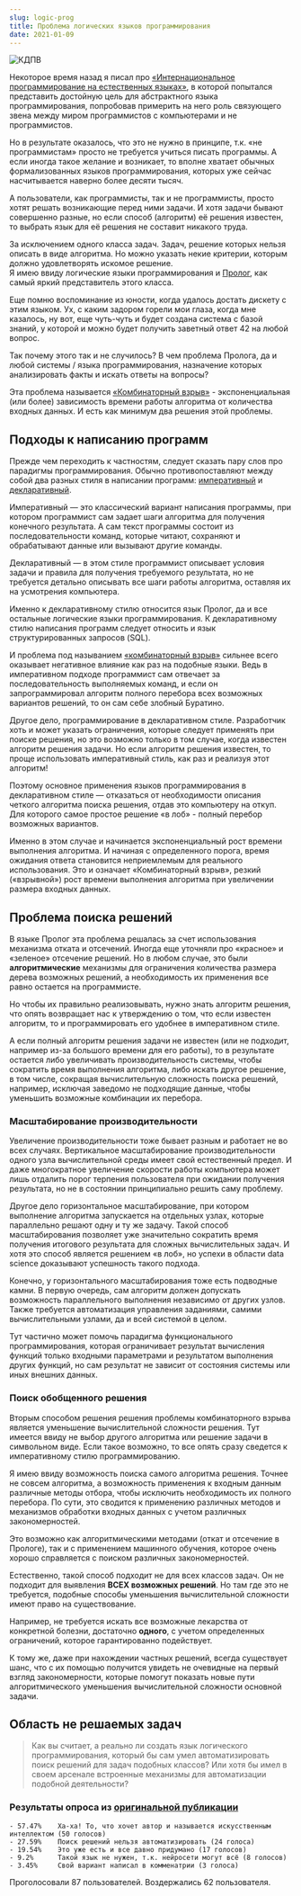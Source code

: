 ```yaml
---
slug: logic-prog
title: Проблема логических языков программирования
date: 2021-01-09
---
```


![КДПВ](/ru/blog/langs.jpeg)

Некоторое время назад я писал про [«Интернациональное программирование на естественных языках»](/ru/blog/inter-prog/), 
в которой попытался представить достойную цель для абстрактного языка программирования, 
попробовав примерить на него роль связующего звена между миром программистов с компьютерами и не программистов. 

Но в результате оказалось, что это не нужно в принципе, т.к. «не программистам» просто не требуется учиться писать программы. 
А если иногда такое желание и возникает, то вполне хватает обычных формализованных языков программирования, 
которых уже сейчас насчитывается наверно более десяти тысяч.

А пользователи, как программисты, так и не программисты, просто хотят решать возникающие перед ними задачи. 
И хотя задачи бывают совершенно разные, но если способ (алгоритм) её решения известен, то выбрать язык для её решения не составит никакого труда.

За исключением одного класса задач. Задач, решение которых нельзя описать в виде алгоритма. 
Но можно указать некие критерии, которым должно удовлетворять искомое решение.  
Я имею ввиду логические языки программирования и [Пролог](https://ru.wikipedia.org/wiki/Пролог_(язык_программирования)), как самый яркий представитель этого класса.

Еще помню воспоминание из юности, когда удалось достать дискету с этим языком. 
Ух, с каким задором горели мои глаза, когда мне казалось, ну вот, еще чуть-чуть и будет создана система с базой знаний, 
у которой и можно будет получить заветный ответ 42 на любой вопрос.

Так почему этого так и не случилось? В чем проблема Пролога, да и любой системы / языка программирования, 
назначение которых анализировать факты и искать ответы на вопросы?  

Эта проблема называется [«Комбинаторный взрыв»](https://ru.wikipedia.org/wiki/Комбинаторный_взрыв) - экспоненциальная (или более) зависимость времени работы алгоритма от количества входных данных. 
И есть как минимум два решения этой проблемы.

## Подходы к написанию программ
Прежде чем переходить к частностям, следует сказать пару слов про парадигмы программирования. 
Обычно противопоставляют между собой два разных стиля в написании программ: [императивный](https://ru.wikipedia.org/wiki/Императивное_программирование) и [декларативный](https://ru.wikipedia.org/wiki/Декларативное_программирование).

Императивный — это классический вариант написания программы, при котором программист сам задает шаги алгоритма для получения конечного результата. 
А сам текст программы состоит из последовательности команд, которые читают, сохраняют и обрабатывают данные или вызывают другие команды.

Декларативный — в этом стиле программист описывает условия задачи и правила для получения требуемого результата, 
но не требуется детально описывать все шаги работы алгоритма, оставляя их на усмотрения компьютера.

Именно к декларативному стилю относится язык Пролог, да и все остальные логические языки программирования. 
К декларативному стилю написания программ следует относить и язык структурированных запросов (SQL).

И проблема под называнием [«комбинаторный взрыв»](https://ru.wikipedia.org/wiki/Комбинаторный_взрыв) сильнее всего оказывает негативное влияние как раз на подобные языки. 
Ведь в императивном подходе программист сам отвечает за последовательность выполняемых команд, и если он запрограммировал алгоритм полного перебора всех возможных вариантов решений, то он сам себе злобный Буратино.

Другое дело, программирование в декларативном стиле. Разработчик хоть и может указать ограничения, которые следует применять при поиске решения, 
но это возможно только в том случае, когда известен алгоритм решения задачи. 
Но если алгоритм решения  известен, то проще использовать императивный стиль, как раз и реализуя этот алгоритм!

Поэтому основное применения языков программирования в декларативном стиле — отказаться от необходимости описания четкого алгоритма поиска решения, 
отдав это компьютеру на откуп. Для которого самое простое решение «в лоб» - полный перебор возможных вариантов.

Именно в этом случае и начинается экспоненциальный рост времени выполнения алгоритма. 
И начиная с определенного порога, время ожидания ответа становится неприемлемым для реального использования. 
Это и означает «Комбинаторный взрыв», резкий («взрывной») рост времени выполнения алгоритма при увеличении размера входных данных.

## Проблема поиска решений
В языке Пролог эта проблема решалась за счет использования механизма отката и  отсечений. 
Иногда еще уточняли про «красное» и «зеленое» отсечение решений. 
Но в любом случае, это были **алгоритмические** механизмы для ограничения количества размера дерева возможных решений, 
а необходимость их применения все равно остается на программисте. 

Но чтобы их правильно реализовывать, нужно знать алгоритм решения, что опять возвращает нас к утверждению о том, 
что если известен алгоритм, то и программировать его удобнее в императивном стиле.

А если полный алгоритм решения задачи не известен (или не подходит, например из-за большого времени для его работы), 
то в результате остается либо увеличивать производительность системы, чтобы сократить время выполнения алгоритма, 
либо искать другое решение, в том числе, сокращая вычислительную сложность поиска решений, например, исключая заведомо не подходящие данные, 
чтобы уменьшить возможные комбинации их перебора.

### Масштабирование производительности
Увеличение производительности тоже бывает разным и работает не во всех случаях. 
Вертикальное масштабирование производительности одного узла вычислительной среды имеет свой естественный предел. 
И даже многократное увеличение скорости работы компьютера может лишь отдалить порог терпения пользователя при ожидании получения результата, 
но не в состоянии принципиально решить саму проблему.

Другое дело горизонтальное масштабирование, при котором выполнение алгоритма запускается на отдельных узлах, которые параллельно решают одну и ту же задачу. 
Такой способ масштабирования позволяет уже значительно сократить время получения итогового результата для сложных вычислительных задач. 
И хотя это способ является решением «в лоб», но успехи в области data science доказывают успешность такого подхода.

Конечно, у горизонтального масштабирования тоже есть подводные камни. 
В первую очередь, сам алгоритм должен допускать возможность параллельного выполнения независимо от других узлов. 
Также требуется автоматизация управления заданиями, самими вычислительными узлами, да и всей системой в целом.

Тут частично может помочь парадигма функционального программирования, которая ограничивает результат вычисления функций только входными параметрами 
и результатом выполнения других функций, но сам результат не зависит от состояния системы или иных внешних данных. 

### Поиск обобщенного решения
Вторым способом решения решения проблемы комбинаторного взрыва является уменьшение вычислительной сложности решения. 
Тут имеется ввиду не выбор другого алгоритма или решение задачи в символьном виде. 
Если такое возможно, то все опять сразу сведется к императивному стилю программированию. 

Я имею ввиду возможность поиска самого алгоритма решения. 
Точнее не совсем алгоритма, а возможность применения к входным данным различные методы отбора, чтобы исключить необходимость их полного перебора. 
По сути, это сводится к применению различных методов и механизмов обработки входных данных с учетом различных закономерностей. 

Это возможно как алгоритмическими методами (откат и отсечение в Прологе), так и с применением машинного обучения, 
которое очень хорошо справляется с поиском различных закономерностей.

Естественно, такой способ подходит не для всех классов задач. Он не подходит для выявления **ВСЕХ возможных решений**. 
Но там где это не требуется, подобные способы уменьшения вычислительной сложности имеют право на существование.

Например, не требуется искать все возможные лекарства от конкретной болезни, достаточно **одного**, с учетом определенных ограничений, которое гарантированно подействует.

К тому же, даже при нахождении частных решений, всегда существует шанс, что с их помощью получится увидеть не очевидные на первый взгляд закономерности, 
которые помогут показать новые пути алгоритмического уменьшения вычислительной сложности основной задачи.

## Область не решаемых задач
> Как вы считает, а реально ли создать язык логического программирования, который бы сам умел автоматизировать поиск решений для задач подобных классов? Или хотя бы имел в своем арсенале встроенные механизмы для автоматизации подобной деятельности?


### Результаты опроса из [оригинальной публикации](https://habr.com/ru/articles/536268/)
```
- 57.47%    Ха-ха! То, что хочет автор и называется искусственным интеллектом (50 голосов)
- 27.59%    Поиск решений нельзя автоматизировать (24 голоса)
- 19.54%    Это уже есть и все давно придумано (17 голосов)
- 9.2%      Такой язык не нужен, т.к. нейросети могут всё (8 голосов)
- 3.45%     Свой вариант написал в комменатрии (3 голоса)
```
Проголосовали 87 пользователей. Воздержались 62 пользователя. 
